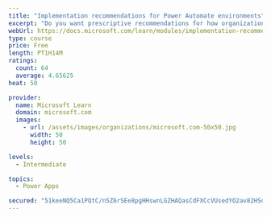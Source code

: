 ```yaml
---
title: "Implementation recommendations for Power Automate environments"
excerpt: "Do you want prescriptive recommendations for how organizations should choose to implement security and governance? This module will provide recommendations based on popular use cases, including Office 365 and Dynamics 365 configurations. In addition, edge cases such as custom and HTTP connectors are discussed. Tooling will also be discussed, including the DLP Editor Tool, from the Center of Excellence (COE) toolkit, which allows administrators to understand the impact of the DLP change that they are about to make."
webUrl: https://docs.microsoft.com/learn/modules/implementation-recommendations/
type: course
price: Free
length: PT1H14M
ratings:
  count: 64
  average: 4.65625
heat: 50

provider:
  name: Microsoft Learn
  domain: microsoft.com
  images:
    - url: /assets/images/organizations/microsoft.com-50x50.jpg
      width: 50
      height: 50

levels:
  - Intermediate

topics:
  - Power Apps

secured: "51keeNQ5Ca1PQtC/n5Z6rSEe8pgHHswnLGZHAQasCdFXCcVUsedYO2av82HSovTOCkmKjXW394vwjxrga2AGb9Fj0JqJz1t9h8JPdPdZ28vZdq3t+PnzzC/xUK3ayrB/gh6nVykrcxWlA5uP8hibiN2oqSZ/rHhG8RP9h+CXB3v8gS61GypYEJ2GqRBevtDu8qq9AGhucsnDHXpfrjBLtZqW8PM5gNh5cHhAfUOUL4RdKEohXnnOlkfXboDIohq7XGhRa8jMRF0AygpkKuMffRRvv+iwNyP8O2hQ0y2Jid5OwsMXWkvf8bd6shZhYmy02olfMzXJGfcYk6cjbunEl5fdzTlI29t6DIZaoQEoLe9CUHX01yhKYbkD3/Gi4CvbiJoykLbmuVGM/AtAjBbcdLXwGu3VNAKEPkR30eSJPyQ=;wN1Ejus3gHWHTARuB2DDXw=="
---
```



